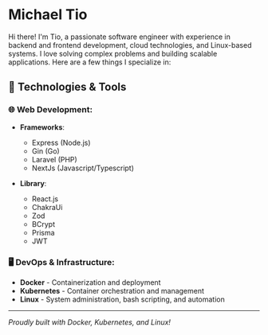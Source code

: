 # Michael Tio

Hi there! I'm Tio, a passionate software engineer with experience in backend and frontend development, cloud technologies, and Linux-based systems. I love solving complex problems and building scalable applications. Here are a few things I specialize in:

## 🚀 Technologies & Tools

### 🌐 Web Development:
- **Frameworks**:
  - Express (Node.js)
  - Gin (Go)
  - Laravel (PHP)
  - NextJs (Javascript/Typescript)

- **Library**:
  - React.js
  - ChakraUi
  - Zod
  - BCrypt
  - Prisma
  - JWT

### 🖥️ DevOps & Infrastructure:
- **Docker** - Containerization and deployment
- **Kubernetes** - Container orchestration and management
- **Linux** - System administration, bash scripting, and automation

---

*Proudly built with Docker, Kubernetes, and Linux!*
